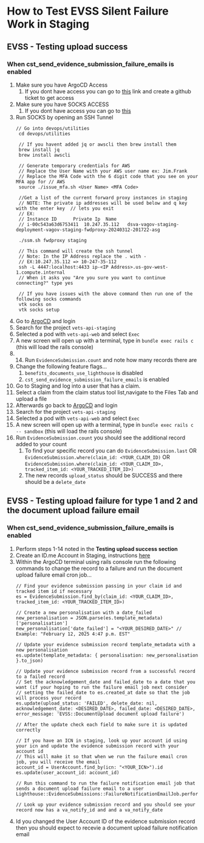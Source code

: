 # How to Test EVSS Silent Failure Work in Staging

## EVSS - Testing upload success 
### When cst_send_evidence_submission_failure_emails is enabled
1. Make sure you have ArgoCD Access
    1. If you dont have access you can go to [this](https://github.com/department-of-veterans-affairs/va.gov-team/issues/new?assignees=&labels=external-request%2Cplatform-tech-team-support%2Cops-access-request&projects=&template=vetsapi-argo-terminal-access.yaml&title=Vets-api+terminal+access+for+%5Bindividual%5D) link and create a github ticket to get access
3. Make sure you have SOCKS ACCESS
    1. If you dont have access you can go to [this](https://github.com/department-of-veterans-affairs/va.gov-team/issues/new?assignees=&labels=external-request%2Coperations%2Cops-access-request&projects=&template=socks-access-request.yml&title=SOCKS+access+for+%5Bindividual%5D)
5. Run SOCKS by opening an SSH Tunnel
   ```
   // Go into devops/utilities
    cd devops/utilities
    
    // If you havent added jq or awscli then brew install them
    brew install jq
    brew install awscli
    
    // Generate temporary credentials for AWS 
    // Replace the User Name with your AWS user name ex: Jim.Frank
    // Replace the MFA Code with the 6 digit code that you see on your MFA app for // AWS
    source ./issue_mfa.sh <User Name> <MFA Code>
    
    //Get a list of the current forward proxy instances in staging
    // NOTE: The private ip addresses will be used below and q key with the enter key  // lets you exit
    // EX: 
    // Instance ID		Private Ip	Name
    // i-00c543a63d6753411	10.247.35.112	dsva-vagov-staging-deployment-vagov-staging-fwdproxy-20240312-201722-asg
    
    ./ssm.sh fwdproxy staging
    
    // This command will create the ssh tunnel
    // Note: In the IP Address replace the . with -
    // EX:10.247.35.112 => 10-247-35-112
    ssh -L 4447:localhost:4433 ip-<IP Address>.us-gov-west-1.compute.internal
    // When it asks you "Are you sure you want to continue connecting?" type yes
    
    // If you have issues with the above command then run one of the following socks commands
    vtk socks on
    vtk socks setup
   ```
6. Go to [ArgoCD](https://argocd.vfs.va.gov ) and login
7. Search for the project `vets-api-staging`
8. Selected a pod with `vets-api-web` and select `Exec`
9. A new screen will open up with a terminal, type in `bundle exec rails c` (this will load the rails console)
10. 14. Run `EvidenceSubmission.count` and note how many records there are
11. Change the following feature flags...
    1. `benefits_documents_use_lighthouse` is disabled
    2. `cst_send_evidence_submission_failure_emails` is enabled
8. Go to Staging and log into a user that has a claim.
9. Select a claim from the claim status tool list,navigate to the Files Tab and upload a file
10. Afterwards go back to [ArgoCD](https://argocd.vfs.va.gov ) and login
11. Search for the project `vets-api-staging`
12. Selected a pod with `vets-api-web` and select `Exec`
13. A new screen will open up with a terminal, type in `bundle exec rails c -- sandbox` (this will load the rails console)
14. Run `EvidenceSubmission.count` you should see the additional record added to your count
    1. To find your specific record you can do `EvidenceSubmission.last` OR `EvidenceSubmission.where(claim_id: <YOUR_CLAIM_ID)` OR `EvidenceSubmission.where(claim_id: <YOUR_CLAIM_ID>, tracked_item_id: <YOUR_TRACKED_ITEM_ID>)`
    2. The new records `upload_status` should be SUCCESS and there should be a `delete_date`
   
## EVSS - Testing upload failure for type 1 and 2 and the document upload failure email
### When cst_send_evidence_submission_failure_emails is enabled
1. Perform steps 1-14 noted in the **Testing upload success section**
2. Create an ID.me Account in Staging, instructions [here](products/claim-appeal-status/engineering/onboarding/create-idme-staging-account.md)
3. Within the ArgoCD terminal using rails console run the following commands to change the record to a failure and run the document upload failure email cron job...
   ```
   // Find your evidence submission passing in your claim id and tracked item id if necessary
   es = EvidenceSubmission.find_by(claim_id: <YOUR_CLAIM_ID>, tracked_item_id: <YOUR_TRACKED_ITEM_ID>)

   // Create a new personalisation with a date_failed
   new_personalisation = JSON.parse(es.template_metadata)['personalisation']
   new_personalisation['date_failed'] = "<YOUR_DESIRED_DATE>" // Example: "February 12, 2025 4:47 p.m. EST"
   
   // Update your evidence submission record template_metadata with a new personalisation
   es.update(template_metadata: { personalisation: new_personalisation }.to_json)
   
   // Update your evidence submission record from a successful record to a failed record
   // Set the acknowledgement_date and failed_date to a date that you want (if your hoping to run the failure email job next consider
   // setting the failed_date to es.created_at date so that the job will process your record
   es.update(upload_status: 'FAILED', delete_date: nil, acknowledgement_date: <DESIRED_DATE>, failed_date: <DESIRED_DATE>, error_message: 'EVSS::DocumentUpload document upload failure')

   // After the update check each field to make sure it is updated correctly

   // If you have an ICN in staging, look up your account id using your icn and update the evidence submission record with your account id
   // This will make it so that when we run the failure email cron job, you will receive the email
   account_id = UserAccount.find_by(icn: "<YOUR_ICN>").id
   es.update(user_account_id: account_id)

   // Run this command to run the failure notification email job that sends a document upload failure email to a user
   Lighthouse::EvidenceSubmissions::FailureNotificationEmailJob.perform_async

   // Look up your evidence submission record and you should see your record now has a va_notify_id and and a va_notify_date
   ```
4. Id you changed the User Account ID of the evidence submission record then you should expect to recevie a document upload failure notification email
